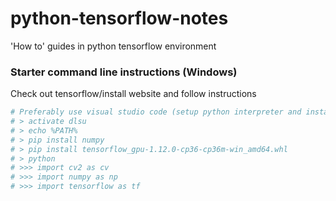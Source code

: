 # python-tensorflow-notes
'How to' guides in python tensorflow environment

### Starter command line instructions (Windows)
Check out tensorflow/install website and follow instructions
```bash
# Preferably use visual studio code (setup python interpreter and install pylint)
# > activate dlsu
# > echo %PATH%
# > pip install numpy 
# > pip install tensorflow_gpu-1.12.0-cp36-cp36m-win_amd64.whl
# > python
# >>> import cv2 as cv
# >>> import numpy as np
# >>> import tensorflow as tf
```

